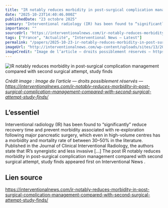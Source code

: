 ```yaml
---
title: "IR notably reduces morbidity in post-surgical complication management compared with second surgical attempt, study finds"
date: "2025-10-23T14:40:46.000Z"
publishedDate: "23 octobre 2025"
summary: "Interventional radiology (IR) has been found to “significantly” reduce recovery time and prevent morbidity associated with re-exploration following major pancreatic surgery, which even in high-volume centres has a morbidity and mortality rate of between 30–50% in the literature. Published in the Journal of Clinical Interventional Radiology, the authors state that IR’s synergistic and less invasive [&#8230;] The post IR notably reduces morbidity in post-surgical complication management compared with second surgical attempt, study finds appeared first on Interventional News ."
importance: ""
sourceUrl: "https://interventionalnews.com/ir-notably-reduces-morbidity-in-post-surgical-complication-management-compared-with-second-surgical-attempt-study-finds/"
tags: ["France", "Actualité", "Interventional News — Latest"]
permalink: "/papers/2025-10-23-ir-notably-reduces-morbidity-in-post-surgical-complication-management-compared-with-second-surgical-attempt-study-finds"
imageUrl: "http://interventionalnews.com/wp-content/uploads/sites/13/2025/08/jafar-ahmed-E285pJbC4uE-unsplash-scaled.jpg"
imageCredit: "Image de l’article — droits possiblement réservés — https://interventionalnews.com/ir-notably-reduces-morbidity-in-post-surgical-complication-management-compared-with-second-surgical-attempt-study-finds/"
---
```


![IR notably reduces morbidity in post-surgical complication management compared with second surgical attempt, study finds](http://interventionalnews.com/wp-content/uploads/sites/13/2025/08/jafar-ahmed-E285pJbC4uE-unsplash-scaled.jpg)

*Crédit image : Image de l’article — droits possiblement réservés — https://interventionalnews.com/ir-notably-reduces-morbidity-in-post-surgical-complication-management-compared-with-second-surgical-attempt-study-finds/*

## L’essentiel

Interventional radiology (IR) has been found to “significantly” reduce recovery time and prevent morbidity associated with re-exploration following major pancreatic surgery, which even in high-volume centres has a morbidity and mortality rate of between 30–50% in the literature. Published in the Journal of Clinical Interventional Radiology, the authors state that IR’s synergistic and less invasive [&#8230;] The post IR notably reduces morbidity in post-surgical complication management compared with second surgical attempt, study finds appeared first on Interventional News .

## Lien source

https://interventionalnews.com/ir-notably-reduces-morbidity-in-post-surgical-complication-management-compared-with-second-surgical-attempt-study-finds/
